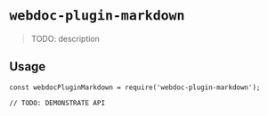 # `webdoc-plugin-markdown`

> TODO: description

## Usage

```
const webdocPluginMarkdown = require('webdoc-plugin-markdown');

// TODO: DEMONSTRATE API
```
